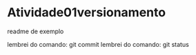 # Atividade01versionamento

readme de exemplo


lembrei do comando: git commit
lembrei do comando: git status


